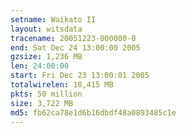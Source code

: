 ```yaml
---
setname: Waikato II
layout: witsdata
tracename: 20051223-000000-0
end: Sat Dec 24 13:00:00 2005
gzsize: 1,236 MB
len: 24:00:00
start: Fri Dec 23 13:00:01 2005
totalwirelen: 18,415 MB
pkts: 50 million
size: 3,722 MB
md5: fb62ca78e1d6b16dbdf48a0893485c1e
---
```

